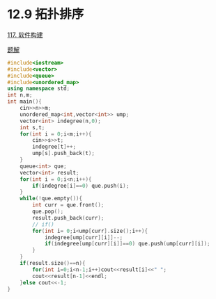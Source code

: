 # 12.9 拓扑排序

[117. 软件构建](https://kamacoder.com/problempage.php?pid=1191)

[题解](https://programmercarl.com/kamacoder/0117.%E8%BD%AF%E4%BB%B6%E6%9E%84%E5%BB%BA.html#%E5%86%99%E4%BB%A3%E7%A0%81)

```cpp
#include<iostream>
#include<vector>
#include<queue>
#include<unordered_map>
using namespace std;
int n,m;
int main(){
    cin>>n>>m;
    unordered_map<int,vector<int>> ump;
    vector<int> indegree(n,0);
    int s,t;
    for(int i = 0;i<m;i++){
        cin>>s>>t;
        indegree[t]++;
        ump[s].push_back(t);
    }
    queue<int> que;
    vector<int> result;
    for(int i = 0;i<n;i++){
        if(indegree[i]==0) que.push(i);
    }
    while(!que.empty()){
        int curr = que.front();
        que.pop();
        result.push_back(curr);
        // if()
        for(int i= 0;i<ump[curr].size();i++){
            indegree[ump[curr][i]]--;
            if(indegree[ump[curr][i]]==0) que.push(ump[curr][i]);
        }
    }
    if(result.size()==n){
        for(int i=0;i<n-1;i++)cout<<result[i]<<" ";
        cout<<result[n-1]<<endl;
    }else cout<<-1;
}
```